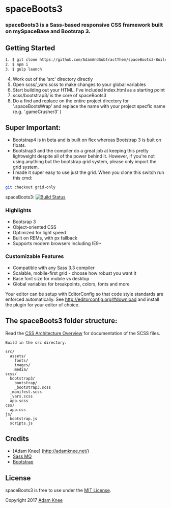 spaceBoots3
=========

### spaceBoots3 is a Sass-based responsive CSS framework built on mySpaceBase and Bootsrap 3.


## Getting Started
```sh
1. $ git clone https://github.com/AdamAndSubtractThem/spaceBoots3-Boilerplate
2. $ npm i
3. $ gulp launch
```
4. Work out of the 'src' directory directly
5. Open scss/_vars.scss to make changes to your global variables
6. Start building out your HTML. I've included index.html as a starting point
7. scss/bootstrap3/ is the core of spaceBoots3
8. Do a find and replace on the entire project directory for '.spaceBootsWrap' and replace the name with your project specfic name (e.g. '.gameCrusher3' )

## Super Important:

* Bootstrap4 is in beta and is built on flex whereas Bootstrap 3 is buit on floats.
* Bootstrap3 and the compiler do a great job at keeping this pretty lightweight despite all of the power behind it. However, if you're not using anything but the bootstrap grid system, please only import the grid system.
* I made it super easy to use just the grid. When you clone this switch run this cmd:
```sh
git checkout grid-only
```

spaceBoots3:
[![Build Status](https://img.shields.io/travis/space150/spaceBase.svg?style=flat-square)](https://travis-ci.org/space150/spaceBase)

### Highlights

* Bootsrap 3
* Object-oriented CSS
* Optimized for light speed
* Built on REMs, with px fallback
* Supports modern browsers including IE9+

### Customizable Features

* Compatible with any Sass 3.3 compiler
* Scalable, mobile-first grid - choose how robust you want it
* Base font size for mobile vs desktop
* Global variables for breakpoints, colors, fonts and more

Your editor can be setup with EditorConfig so that code style standards are enforced automatically. See http://editorconfig.org/#download and install the plugin for your editor of choice.

## The spaceBoots3 folder structure:

Read the [CSS Architecture Overview](src/scss/README.md) for documentation of the SCSS files.

```
Build in the src directory. 

src/
  assets/
    fonts/
    images/
    media/
scss/
  bootstrap3/
    bootstrap/
    _bootstrap3.scss
  _manifest.scss
  _vars.scss
  app.scss
css/
  app.css
js/
  bootstrap.js
  scripts.js
```

## Credits

* [Adam Knee] (http://adamknee.net/)
* [Sass MQ](https://github.com/sass-mq/sass-mq)
* [Bootstrap](http://getbootstrap.com)

## License

spaceBoots3 is free to use under the [MIT License](LICENSE.md).

Copyright 2017 [Adam Knee](http://www.adamknee.net)
